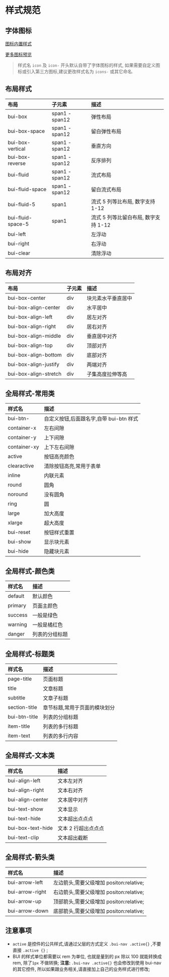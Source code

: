 # 样式规范

## 字体图标

[图标内置样式](http://www.easybui.com/demo/#pages/ui/icon)

[更多图标预览](http://www.easybui.com/demo/font/demo.html)

> 样式名 `icon` 及 `icon-` 开头默认自带了字体图标的样式, 如果需要自定义图标或引入第三方图标,建议更改样式名为 `icons-` 或其它命名.

## 布局样式

| **布局**          | **子元素**     | **描述**                             |
| :---------------- | :------------- | :----------------------------------- |
| bui-box           | span1 - span12 | 弹性布局                             |
| bui-box-space     | span1 - span12 | 留白弹性布局                         |
| bui-box-vertical  | span1 - span12 | 垂直方向                             |
| bui-box-reverse   | span1 - span12 | 反序排列                             |
| bui-fluid         | span1 - span12 | 流式布局                             |
| bui-fluid-space   | span1 - span12 | 留白流式布局                         |
| bui-fluid-5       | span1          | 流式 5 列等比布局, 数字支持 1-12     |
| bui-fluid-space-5 | span1          | 流式 5 列等比留白布局, 数字支持 1-12 |
| bui-left          |                | 左浮动                               |
| bui-right         |                | 右浮动                               |
| bui-clear         |                | 清除浮动                             |

## 布局对齐

| **布局**              | **子元素** | **描述**           |
| :-------------------- | :--------- | :----------------- |
| bui-box-center        | div        | 块元素水平垂直居中 |
| bui-box-align-center  | div        | 水平居中           |
| bui-box-align-left    | div        | 居左对齐           |
| bui-box-align-right   | div        | 居右对齐           |
| bui-box-align-middle  | div        | 垂直居中对齐       |
| bui-box-align-top     | div        | 顶部对齐           |
| bui-box-align-bottom  | div        | 底部对齐           |
| bui-box-align-justify | div        | 两端对齐           |
| bui-box-align-stretch | div        | 子集高度拉伸等高   |

## 全局样式-常用类

| **样式名**   | **描述**                                |
| :----------- | :-------------------------------------- |
| bui-btn-     | 自定义按钮,后面跟名字,自带 bui-btn 样式 |
| container-x  | 左右间隙                                |
| container-y  | 上下间隙                                |
| container-xy | 上下左右间隙                            |
| active       | 按钮高亮颜色                            |
| clearactive  | 清除按钮高亮,常用于表单                 |
| inline       | 内联元素                                |
| round        | 圆角                                    |
| noround      | 没有圆角                                |
| ring         | 圆                                      |
| large        | 加大高度                                |
| xlarge       | 超大高度                                |
| bui-reset    | 按钮样式重置                            |
| bui-show     | 显示块元素                              |
| bui-hide     | 隐藏块元素                              |

## 全局样式-颜色类

| **样式名** | **描述**       |
| :--------- | :------------- |
| default    | 默认颜色       |
| primary    | 页面主颜色     |
| success    | 一般是绿色     |
| warning    | 一般是橘红色   |
| danger     | 列表的分组标题 |

## 全局样式-标题类

| **样式名**    | **描述**                      |
| :------------ | :---------------------------- |
| page-title    | 页面标题                      |
| title         | 文章标题                      |
| subtitle      | 文章子标题                    |
| section-title | 章节标题,常用于页面的模块划分 |
| bui-btn-title | 列表的分组标题                |
| item-title    | 列表的多行标题                |
| item-text     | 列表的多行内容                |

## 全局样式-文本类

| **样式名**        | **描述**            |
| :---------------- | :------------------ |
| bui-align-left    | 文本左对齐          |
| bui-align-right   | 文本右对齐          |
| bui-align-center  | 文本居中对齐        |
| bui-text-show     | 文本显示            |
| bui-text-hide     | 文本超出点点点      |
| bui-box-text-hide | 文本 2 行超出点点点 |
| bui-text-clip     | 文本超出截断        |

## 全局样式-箭头类

| **样式名**      | **描述**                                |
| :-------------- | :-------------------------------------- |
| bui-arrow-left  | 左边箭头,需要父级增加 positon:relative; |
| bui-arrow-right | 右边箭头,需要父级增加 positon:relative; |
| bui-arrow-up    | 顶部箭头,需要父级增加 positon:relative; |
| bui-arrow-down  | 底部箭头,需要父级增加 positon:relative; |

## 注意事项

- `active` 是控件的公共样式,请通过父层的方式定义 `.bui-nav .active{}` ,不要直接 `.active {}` ;
- BUI 的样式单位都需要以 rem 为单位, 也就是量到的 px 除以 100 就能转换成 rem, 除了`1px` 不做转换;
  <strong class="hint">注意: </strong> `.bui-nav .active{}` 也会修改到使用 bui-nav 的其它控件, 所以如果跟业务相关,请直接加上自己的业务样式进行修改;
